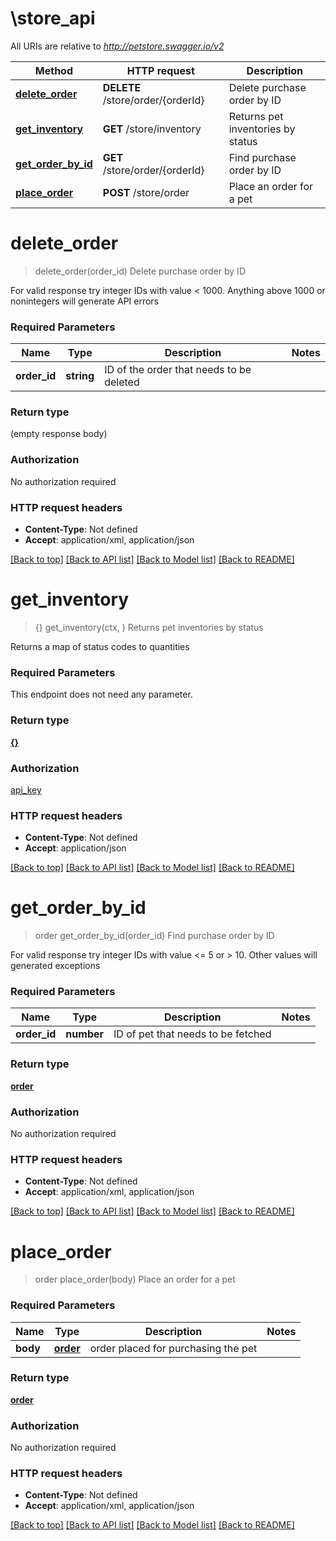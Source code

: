 # \store_api

All URIs are relative to *http://petstore.swagger.io/v2*

Method | HTTP request | Description
------------- | ------------- | -------------
[**delete_order**](store_api.md#delete_order) | **DELETE** /store/order/{orderId} | Delete purchase order by ID
[**get_inventory**](store_api.md#get_inventory) | **GET** /store/inventory | Returns pet inventories by status
[**get_order_by_id**](store_api.md#get_order_by_id) | **GET** /store/order/{orderId} | Find purchase order by ID
[**place_order**](store_api.md#place_order) | **POST** /store/order | Place an order for a pet


# **delete_order**
> delete_order(order_id)
Delete purchase order by ID

For valid response try integer IDs with value < 1000. Anything above 1000 or nonintegers will generate API errors

### Required Parameters

Name | Type | Description  | Notes
------------- | ------------- | ------------- | -------------
  **order_id** | **string**| ID of the order that needs to be deleted | 

### Return type

 (empty response body)

### Authorization

No authorization required

### HTTP request headers

 - **Content-Type**: Not defined
 - **Accept**: application/xml, application/json

[[Back to top]](#) [[Back to API list]](../README.md#documentation-for-api-endpoints) [[Back to Model list]](../README.md#documentation-for-models) [[Back to README]](../README.md)

# **get_inventory**
> {} get_inventory(ctx, )
Returns pet inventories by status

Returns a map of status codes to quantities

### Required Parameters
This endpoint does not need any parameter.

### Return type

[**{}**](map.md)

### Authorization

[api_key](../README.md#api_key)

### HTTP request headers

 - **Content-Type**: Not defined
 - **Accept**: application/json

[[Back to top]](#) [[Back to API list]](../README.md#documentation-for-api-endpoints) [[Back to Model list]](../README.md#documentation-for-models) [[Back to README]](../README.md)

# **get_order_by_id**
> order get_order_by_id(order_id)
Find purchase order by ID

For valid response try integer IDs with value <= 5 or > 10. Other values will generated exceptions

### Required Parameters

Name | Type | Description  | Notes
------------- | ------------- | ------------- | -------------
  **order_id** | **number**| ID of pet that needs to be fetched | 

### Return type

[**order**](Order.md)

### Authorization

No authorization required

### HTTP request headers

 - **Content-Type**: Not defined
 - **Accept**: application/xml, application/json

[[Back to top]](#) [[Back to API list]](../README.md#documentation-for-api-endpoints) [[Back to Model list]](../README.md#documentation-for-models) [[Back to README]](../README.md)

# **place_order**
> order place_order(body)
Place an order for a pet



### Required Parameters

Name | Type | Description  | Notes
------------- | ------------- | ------------- | -------------
  **body** | [**order**](order.md)| order placed for purchasing the pet | 

### Return type

[**order**](Order.md)

### Authorization

No authorization required

### HTTP request headers

 - **Content-Type**: Not defined
 - **Accept**: application/xml, application/json

[[Back to top]](#) [[Back to API list]](../README.md#documentation-for-api-endpoints) [[Back to Model list]](../README.md#documentation-for-models) [[Back to README]](../README.md)


